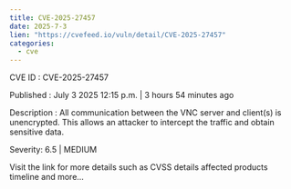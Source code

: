 ```yaml
--- 
title: CVE-2025-27457
date: 2025-7-3
lien: "https://cvefeed.io/vuln/detail/CVE-2025-27457"
categories:
  - cve
---
```


CVE ID : CVE-2025-27457

Published :  July 3
2025
12:15 p.m. | 3 hours
54 minutes ago

Description : All communication between the VNC server and client(s) is unencrypted. This allows an attacker to intercept the traffic and obtain sensitive data.

Severity: 6.5 | MEDIUM

Visit the link for more details
such as CVSS details
affected products
timeline
and more...
